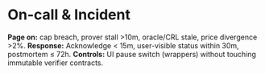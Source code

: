 # On-call & Incident

**Page on:** cap breach, prover stall >10m, oracle/CRL stale, price divergence >2%.
**Response:** Acknowledge < 15m, user-visible status within 30m, postmortem ≤ 72h.
**Controls:** UI pause switch (wrappers) without touching immutable verifier contracts.
